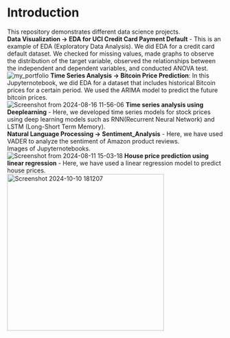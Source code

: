 # Introduction
This repository demonstrates different data science projects.\
**Data Visualization -> EDA for UCI Credit Card Payment Default** - This is an example of EDA (Exploratory Data Analysis). We did EDA for a credit card default dataset. We checked for missing values, made graphs to observe the distribution of the target variable, observed the relationships between the independent and dependent variables, and conducted ANOVA test.<br/> 
![my_portfolio](https://github.com/casper6020/My-Portfolio/assets/147402829/55981a50-1f6f-4c18-8fcf-c7ae108a1280)
**Time Series Analysis -> Bitcoin Price Prediction**: In this Jupyternotebook, we did EDA for a dataset that includes historical Bitcoin prices for a certain period. We used the ARIMA model to predict the future bitcoin prices.<br/> 
![Screenshot from 2024-08-16 11-56-06](https://github.com/user-attachments/assets/543062d4-4b60-482d-bba5-cfe06ec4f972)
**Time series analysis using Deeplearning** - Here, we developed time series models for stock prices using deep learning models such as RNN(Recurrent Neural Network) and LSTM (Long-Short Term Memory).<br/>
**Natural Language Processing -> Sentiment_Analysis** - Here, we have used VADER to analyze the sentiment of Amazon product reviews.<br/>
Images of Jupyternotebooks.<br/>
![Screenshot from 2024-08-11 15-03-18](https://github.com/user-attachments/assets/ed682ccc-b3aa-4221-b2d0-380bf507c076)
**House price prediction using linear regression** - Here, we have used a linear regression model to predict house prices. <br/>
<img align = "center" width="365" alt="Screenshot 2024-10-10 181207" src="https://github.com/user-attachments/assets/12089316-01bb-4ef2-8afb-c9a1b45813e1">


